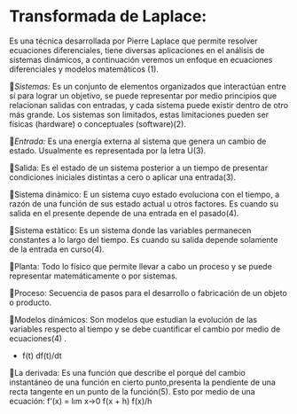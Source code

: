 # Transformada de Laplace: 
Es una técnica desarrollada por Pierre Laplace que permite resolver ecuaciones diferenciales, tiene diversas aplicaciones en el análisis de sistemas dinámicos,  a continuación veremos un enfoque en ecuaciones diferenciales y modelos matemáticos (1). 

🔑*Sistemas:* Es un conjunto de elementos organizados que interactúan entre sí para lograr un objetivo, se puede representar por medio principios que relacionan salidas con entradas, y cada sistema puede existir dentro de otro más grande. Los sistemas son limitados, estas limitaciones pueden ser físicas (hardware) o conceptuales (software)(2).

🔑*Entrada:* Es una energía externa al sistema que genera un cambio de estado. Usualmente es representada por la letra U(3).

🔑Salida: Es el estado de un sistema posterior a un tiempo de presentar condiciones iniciales distintas a cero o aplicar una entrada(3). 

🔑Sistema dinàmico: E un sistema cuyo estado evoluciona con el tiempo, a razón de una función de sus estado actual u otros factores. Es cuando su salida en el presente depende de una entrada en el pasado(4).

🔑Sistema estàtico: Es un sistema donde las variables permanecen constantes a lo largo del tiempo. Es cuando su salida depende solamente de la entrada en curso(4). 

🔑Planta: Todo lo físico que permite llevar a cabo un proceso y se puede representar matemáticamente o por sistemas. 

🔑Proceso: Secuencia de pasos para el desarrollo o fabricación de un objeto o producto.

🔑Modelos dinámicos: Son modelos que estudian la evolución de las variables 
respecto al tiempo y se debe cuantificar el cambio por medio de ecuaciones(4) .  

* f(t)  df(t)/dt
  
🔑La derivada: Es una función que describe el porqué del cambio instantáneo de una función en cierto punto,presenta la pendiente de una recta tangente en un punto de la función(5). 
Esto por medio de una ecuación: f’(x) = lım x→0 f(x + h) f(x)/h
